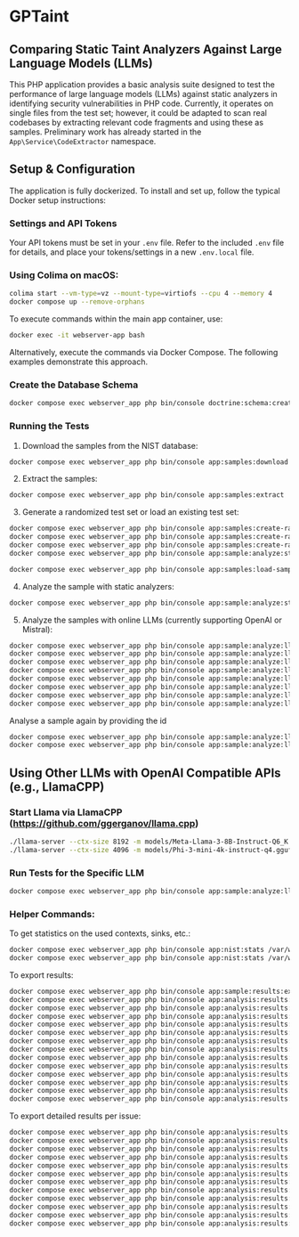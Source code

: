 # GPTaint

## Comparing Static Taint Analyzers Against Large Language Models (LLMs)

This PHP application provides a basic analysis suite designed to test the performance of large language models (LLMs) against static analyzers in identifying security vulnerabilities in PHP code. Currently, it operates on single files from the test set; however, it could be adapted to scan real codebases by extracting relevant code fragments and using these as samples. Preliminary work has already started in the `App\Service\CodeExtractor` namespace.

## Setup & Configuration

The application is fully dockerized. To install and set up, follow the typical Docker setup instructions:

### Settings and API Tokens

Your API tokens must be set in your `.env` file. Refer to the included `.env` file for details, and place your tokens/settings in a new `.env.local` file.

### Using Colima on macOS:

```bash
colima start --vm-type=vz --mount-type=virtiofs --cpu 4 --memory 4
docker compose up --remove-orphans
```

To execute commands within the main app container, use:

```bash
docker exec -it webserver-app bash
```

Alternatively, execute the commands via Docker Compose. The following examples demonstrate this approach.

### Create the Database Schema

```bash
docker compose exec webserver_app php bin/console doctrine:schema:create --force
```

### Running the Tests

1. Download the samples from the NIST database:

```bash
docker compose exec webserver_app php bin/console app:samples:download
```

2. Extract the samples:

```bash
docker compose exec webserver_app php bin/console app:samples:extract
```

3. Generate a randomized test set or load an existing test set:

```bash
docker compose exec webserver_app php bin/console app:samples:create-randomize-test-set
docker compose exec webserver_app php bin/console app:samples:create-randomize-test-set /var/www/application/data/samples-all/nist/extracted/2022-05-12-php-test-suite-sqli-v1-0-0 /var/www/application/data/samples-selection/2022-05-12-php-test-suite-sqli-v1-0-0-samples --amount=100
docker compose exec webserver_app php bin/console app:samples:create-randomize-test-set /var/www/application/data/samples-all/nist/extracted/2022-08-02-php-test-suite-xss-v1-0-0 /var/www/application/data/samples-selection/2022-08-02-php-test-suite-xss-v1-0-0 --amount=500
docker compose exec webserver_app php bin/console app:sample:analyze:static --analyzeTypes=phan,psalm,snyk  /var/www/application/data/samples-selection/2022-08-02-php-test-suite-xss-v1-0-0
```

```bash
docker compose exec webserver_app php bin/console app:samples:load-samples-preset
```

4. Analyze the sample with static analyzers:

```bash
docker compose exec webserver_app php bin/console app:sample:analyze:static --analyzeTypes=phan,psalm /var/www/application/data/samples-all/nist/foobar

```

5. Analyze the samples with online LLMs (currently supporting OpenAI or Mistral):

```bash
docker compose exec webserver_app php bin/console app:sample:analyze:llm --model=gpt-3.5-turbo-0125
docker compose exec webserver_app php bin/console app:sample:analyze:llm --model=gpt-3.5-turbo-0125 --randomized
docker compose exec webserver_app php bin/console app:sample:analyze:llm --model=gpt-4-0125-preview
docker compose exec webserver_app php bin/console app:sample:analyze:llm --model=gpt-4-0125-preview --randomized
docker compose exec webserver_app php bin/console app:sample:analyze:llm --model=gpt-turbo
docker compose exec webserver_app php bin/console app:sample:analyze:llm --model=gpt-turbo --randomized
docker compose exec webserver_app php bin/console app:sample:analyze:llm --model=gpt-4o
docker compose exec webserver_app php bin/console app:sample:analyze:llm --model=gpt-4o --randomized
```

Analyse a sample again by providing the id

```bash
docker compose exec webserver_app php bin/console app:sample:analyze:llm --model=gpt-4o 10
docker compose exec webserver_app php bin/console app:sample:analyze:llm --model=gpt-4o --randomized 10
```

## Using Other LLMs with OpenAI Compatible APIs (e.g., LlamaCPP)

### Start Llama via LlamaCPP (https://github.com/ggerganov/llama.cpp)

```bash
./llama-server --ctx-size 8192 -m models/Meta-Llama-3-8B-Instruct-Q6_K.gguf
./llama-server --ctx-size 4096 -m models/Phi-3-mini-4k-instruct-q4.gguf
```

### Run Tests for the Specific LLM

```bash
docker compose exec webserver_app php bin/console app:sample:analyze:llm --model=llama.cpp/llama-3-8b --randomized
```

### Helper Commands:

To get statistics on the used contexts, sinks, etc.:

```bash
docker compose exec webserver_app php bin/console app:nist:stats /var/www/application/data/nist/samples_all/2022-05-12-php-test-suite-sqli-v1-0-0
docker compose exec webserver_app php bin/console app:nist:stats /var/www/application/data/nist/samples_all/2022-08-02-php-test-suite-xss-v1-0-0
```

To export results:

```bash
docker compose exec webserver_app php bin/console app:sample:results:export:csv results.csv
docker compose exec webserver_app php bin/console app:analysis:results:export:csv --randomized
docker compose exec webserver_app php bin/console app:analysis:results:export:csv --no-randomized
docker compose exec webserver_app php bin/console app:analysis:results:export:csv --feedback
docker compose exec webserver_app php bin/console app:analysis:results:export:csv --no-feedback
docker compose exec webserver_app php bin/console app:analysis:results:export:csv --randomized --feedback
docker compose exec webserver_app php bin/console app:analysis:results:export:csv --randomized --no-feedback
docker compose exec webserver_app php bin/console app:analysis:results:export:csv --no-randomized --feedback
docker compose exec webserver_app php bin/console app:analysis:results:export:csv --no-randomized --no-feedback
docker compose exec webserver_app php bin/console app:analysis:results:export:csv --metrics="truePositives,trueNegatives,falsePositives,falseNegatives,recall,specificity,f1"
docker compose exec webserver_app php bin/console app:analysis:results:export:csv --analyzer="gpt-4o (randomized),gpt-4o (randomized)_wo_feedback,llama-3-8b (randomized),llama-3-8b (randomized)_wo_feedback,phan,psalm,snyk"
docker compose exec webserver_app php bin/console app:analysis:results:export:csv --analyzer="gpt-4o (randomized),gpt-4o (randomized)_wo_feedback,psalm" --metrics="truePositives,trueNegatives,falsePositives,falseNegatives,recall,specificity,f1"
docker compose exec webserver_app php bin/console app:analysis:results:export:csv --analyzer="gpt-4o (randomized),gpt-4o (randomized)_wo_feedback,psalm" --metrics="truePositives,trueNegatives,falsePositives,falseNegatives,recall,specificity,f1"
docker compose exec webserver_app php bin/console app:analysis:results:export:csv --analyzer="gpt-4o (randomized),gpt-4o (randomized)_wo_feedback,psalm" --metrics="recall,specificity,f1"
```

To export detailed results per issue:

```bash
docker compose exec webserver_app php bin/console app:analysis:results:per:issue:export:csv --randomized
docker compose exec webserver_app php bin/console app:analysis:results:per:issue:export:csv --no-randomized
docker compose exec webserver_app php bin/console app:analysis:results:per:issue:export:csv --feedback
docker compose exec webserver_app php bin/console app:analysis:results:per:issue:export:csv --no-feedback
docker compose exec webserver_app php bin/console app:analysis:results:per:issue:export:csv --randomized --feedback
docker compose exec webserver_app php bin/console app:analysis:results:per:issue:export:csv --randomized --no-feedback
docker compose exec webserver_app php bin/console app:analysis:results:per:issue:export:csv --no-randomized --feedback
docker compose exec webserver_app php bin/console app:analysis:results:per:issue:export:csv --no-randomized --no-feedback
docker compose exec webserver_app php bin/console app:analysis:results:per:issue:export:csv --analyzer="gpt-4o (randomized),gpt-4o (randomized)_wo_feedback,llama-3-8b (randomized),llama-3-8b (randomized)_wo_feedback,phan,psalm,snyk"
docker compose exec webserver_app php bin/console app:analysis:results:per:issue:export:csv --analyzer="gpt-4o (randomized),gpt-4o (randomized)_wo_feedback,psalm"
docker compose exec webserver_app php bin/console app:analysis:results:per:issue:export:csv --analyzer="gpt-4o (randomized),gpt-4o (randomized)_wo_feedback,psalm"
docker compose exec webserver_app php bin/console app:analysis:results:per:issue:export:csv --analyzer="gpt-4o (randomized),gpt-4o (randomized)_wo_feedback,psalm"
```
